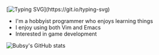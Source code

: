 [![Typing SVG](https://readme-typing-svg.demolab.com?font=Fira+Code&weight=700&size=30&pause=1000&color=00A101&width=435&lines=Hello!+%F0%9F%91%8B;I'm+Bubsy!)](https://git.io/typing-svg)

- I'm a hobbyist programmer who enjoys learning things
- I enjoy using both Vim and Emacs
- Interested in game development

![Bubsy's GitHub stats](https://github-readme-stats.vercel.app/api?username=BubsyOrange&show_icons=true&theme=shadow_green)
